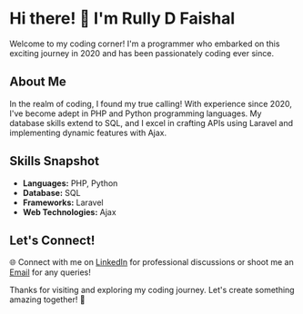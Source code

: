 # Hi there! 👋 I'm Rully D Faishal

Welcome to my coding corner! I'm a programmer who embarked on this exciting journey in 2020 and has been passionately coding ever since.

## About Me

In the realm of coding, I found my true calling! With experience since 2020, I've become adept in PHP and Python programming languages. My database skills extend to SQL, and I excel in crafting APIs using Laravel and implementing dynamic features with Ajax.

<!--
## 🚀 Featured Projects

Explore some of my noteworthy projects:

1. **[Project PHP Awesome](link_to_project_php):** A PHP project that showcases [brief description and tech stack].

2. **[Python Magic](link_to_project_python):** Python-powered magic with [brief description and tech stack].

3. **[Laravel API Mastery](link_to_project_laravel):** Mastering APIs with Laravel - [brief description and tech stack]. -->

## Skills Snapshot

- **Languages:** PHP, Python
- **Database:** SQL
- **Frameworks:** Laravel
- **Web Technologies:** Ajax

<!--
## GitHub Stats

![GitHub Stats](https://github-readme-stats.vercel.app/api?username=strcxs&show_icons=true&count_private=true&hide=contribs,prs) -->

## Let's Connect!

🌐 Connect with me on [LinkedIn](https://www.linkedin.com/in/rullydfaishal/) for professional discussions or shoot me an [Email](rdf.faishal@gmail.com) for any queries!

Thanks for visiting and exploring my coding journey. Let's create something amazing together! 🚀

<!--
**strcxs/strcxs** is a ✨ _special_ ✨ repository because its `README.md` (this file) appears on your GitHub profile.

Here are some ideas to get you started:

- 🔭 I’m currently working on ...
- 🌱 I’m currently learning ...
- 👯 I’m looking to collaborate on ...
- 🤔 I’m looking for help with ...
- 💬 Ask me about ...
- 📫 How to reach me: ...
- 😄 Pronouns: ...
- ⚡ Fun fact: ...
-->
